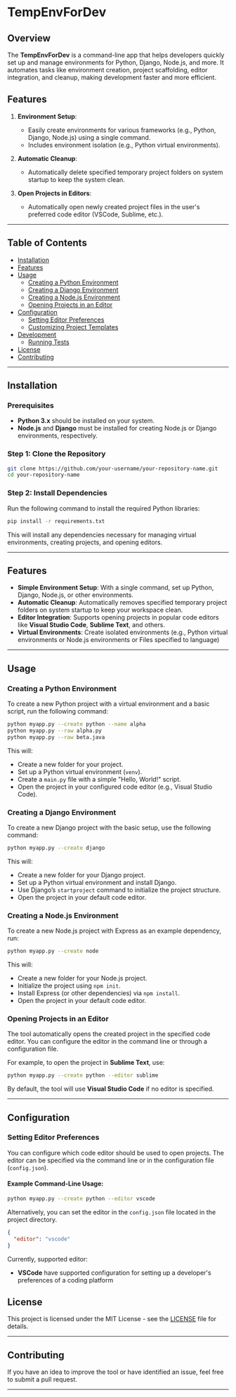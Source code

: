 
# TempEnvForDev

## Overview

The **TempEnvForDev** is a command-line app that helps developers quickly set up and manage environments for Python, Django, Node.js, and more. It automates tasks like environment creation, project scaffolding, editor integration, and cleanup, making development faster and more efficient.

## Features

1. **Environment Setup**:
   - Easily create environments for various frameworks (e.g., Python, Django, Node.js) using a single command.
   - Includes environment isolation (e.g., Python virtual environments).
   
2. **Automatic Cleanup**:
   - Automatically delete specified temporary project folders on system startup to keep the system clean.

3. **Open Projects in Editors**:
   - Automatically open newly created project files in the user's preferred code editor (VSCode, Sublime, etc.).



---

## Table of Contents

- [Installation](#installation)
- [Features](#features)
- [Usage](#usage)
  - [Creating a Python Environment](#creating-a-python-environment)
  - [Creating a Django Environment](#creating-a-django-environment)
  - [Creating a Node.js Environment](#creating-a-nodejs-environment)
  - [Opening Projects in an Editor](#opening-projects-in-an-editor)
- [Configuration](#configuration)
  - [Setting Editor Preferences](#setting-editor-preferences)
  - [Customizing Project Templates](#customizing-project-templates)
- [Development](#development)
  - [Running Tests](#running-tests)
- [License](#license)
- [Contributing](#contributing)

---

## Installation

### Prerequisites

- **Python 3.x** should be installed on your system.
- **Node.js** and **Django** must be installed for creating Node.js or Django environments, respectively.

### Step 1: Clone the Repository

```bash
git clone https://github.com/your-username/your-repository-name.git
cd your-repository-name

```

### Step 2: Install Dependencies

Run the following command to install the required Python libraries:

```bash
pip install -r requirements.txt

```

This will install any dependencies necessary for managing virtual environments, creating projects, and opening editors.

----------

## Features

-   **Simple Environment Setup**: With a single command, set up Python, Django, Node.js, or other environments.
-   **Automatic Cleanup**: Automatically removes specified temporary project folders on system startup to keep your workspace clean.
-   **Editor Integration**: Supports opening projects in popular code editors like **Visual Studio Code**, **Sublime Text**, and others.
-   **Virtual Environments**: Create isolated environments (e.g., Python virtual environments or Node.js environments or Files specified to language)


----------

## Usage

### Creating a Python Environment

To create a new Python project with a virtual environment and a basic script, run the following command:

```bash
python myapp.py --create python --name alpha
python myapp.py --raw alpha.py
python myapp.py --raw beta.java

```

This will:

-   Create a new folder for your project.
-   Set up a Python virtual environment (`venv`).
-   Create a `main.py` file with a simple "Hello, World!" script.
-   Open the project in your configured code editor (e.g., Visual Studio Code).

### Creating a Django Environment

To create a new Django project with the basic setup, use the following command:

```bash
python myapp.py --create django

```

This will:

-   Create a new folder for your Django project.
-   Set up a Python virtual environment and install Django.
-   Use Django’s `startproject` command to initialize the project structure.
-   Open the project in your default code editor.

### Creating a Node.js Environment

To create a new Node.js project with Express as an example dependency, run:

```bash
python myapp.py --create node

```

This will:

-   Create a new folder for your Node.js project.
-   Initialize the project using `npm init`.
-   Install Express (or other dependencies) via `npm install`.
-   Open the project in your default code editor.

### Opening Projects in an Editor

The tool automatically opens the created project in the specified code editor. You can configure the editor in the command line or through a configuration file.

For example, to open the project in **Sublime Text**, use:

```bash
python myapp.py --create python --editor sublime

```

By default, the tool will use **Visual Studio Code** if no editor is specified.

----------

## Configuration

### Setting Editor Preferences

You can configure which code editor should be used to open projects. The editor can be specified via the command line or in the configuration file (`config.json`).

#### Example Command-Line Usage:

```bash
python myapp.py --create python --editor vscode

```

Alternatively, you can set the editor in the `config.json` file located in the project directory.

```json
{
  "editor": "vscode"
}

```

Currently, supported editor:

-   **VSCode** 
have supported configuration for setting up a developer's preferences of a coding platform





## License

This project is licensed under the MIT License - see the [LICENSE](https://chatgpt.com/LICENSE) file for details.

----------

## Contributing

If you have an idea to improve the tool or have identified an issue, feel free to submit a pull request.


----------

